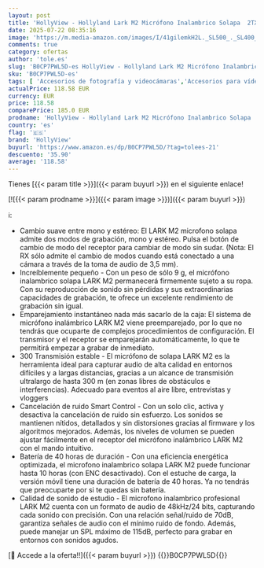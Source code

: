 ```yaml
---
layout: post
title: 'HollyView - Hollyland Lark M2 Micrófono Inalambrico Solapa  2TX+1RX  para Cámara  iPhone  Android  PC  300m  48kHz/24 bit  Hi-Fi Audio  ENC Antirruido  40H  Microfono Inalámbrico para Podcast  Livestream  Vlog'
date: 2025-07-22 08:35:16
image: 'https://m.media-amazon.com/images/I/41gilemkH2L._SL500_._SL400_.jpg'
comments: true
category: ofertas
author: 'tole.es'
slug: 'B0CP7PWL5D-es HollyView - Hollyland Lark M2 Micrófono Inalambrico Solapa...'
sku: 'B0CP7PWL5D-es'
tags: [ 'Accesorios de fotografía y videocámaras','Accesorios para vídeo y videocámaras','Electrónica','Fotografía y videocámaras','Instrumentos musicales','Micrófonos externos para videocámaras','android','hollyview','🇪🇸', ]
actualPrice: 118.58 EUR
currency: EUR
price: 118.58
comparePrice: 185.0 EUR
prodname: 'HollyView - Hollyland Lark M2 Micrófono Inalambrico Solapa  2TX+1RX  para Cámara  iPhone  Android  PC  300m  48kHz/24 bit  Hi-Fi Audio  ENC Antirruido  40H  Microfono Inalámbrico para Podcast  Livestream  Vlog'
country: 'es'
flag: '🇪🇸'
brand: 'HollyView'
buyurl: 'https://www.amazon.es/dp/B0CP7PWL5D/?tag=tolees-21'
descuento: '35.90'
average: '118.58'
---
```


Tienes [{{< param title >}}]({{< param buyurl >}}) en el siguiente enlace!

[![{{< param prodname >}}]({{< param image >}})]({{< param buyurl >}})

ℹ️:

- Cambio suave entre mono y estéreo: El LARK M2 microfono solapa admite dos modos de grabación, mono y estéreo. Pulsa el botón de cambio de modo del receptor para cambiar de modo sin sudar. (Nota: El RX sólo admite el cambio de modos cuando está conectado a una cámara a través de la toma de audio de 3,5 mm).
- Increíblemente pequeño - Con un peso de sólo 9 g, el micrófono inalambrico solapa LARK M2 permanecerá firmemente sujeto a su ropa. Con su reproducción de sonido sin pérdidas y sus extraordinarias capacidades de grabación, te ofrece un excelente rendimiento de grabación sin igual.
- Emparejamiento instantáneo nada más sacarlo de la caja: El sistema de micrófono inalámbrico LARK M2 viene preemparejado, por lo que no tendrás que ocuparte de complejos procedimientos de configuración. El transmisor y el receptor se emparejarán automáticamente, lo que te permitirá empezar a grabar de inmediato.
- 300 Transmisión estable - El micrófono de solapa LARK M2 es la herramienta ideal para capturar audio de alta calidad en entornos difíciles y a largas distancias, gracias a un alcance de transmisión ultralargo de hasta 300 m (en zonas libres de obstáculos e interferencias). Adecuado para eventos al aire libre, entrevistas y vloggers
- Cancelación de ruido Smart Control - Con un solo clic, activa y desactiva la cancelación de ruido sin esfuerzo. Los sonidos se mantienen nítidos, detallados y sin distorsiones gracias al firmware y los algoritmos mejorados. Además, los niveles de volumen se pueden ajustar fácilmente en el receptor del micrófono inalámbrico LARK M2 con el mando intuitivo.
- Batería de 40 horas de duración - Con una eficiencia energética optimizada, el microfono inalambrico solapa LARK M2 puede funcionar hasta 10 horas (con ENC desactivado). Con el estuche de carga, la versión móvil tiene una duración de batería de 40 horas. Ya no tendrás que preocuparte por si te quedas sin batería.
- Calidad de sonido de estudio - El microfono inalambrico profesional LARK M2 cuenta con un formato de audio de 48kHz/24 bits, capturando cada sonido con precisión. Con una relación señal/ruido de 70dB, garantiza señales de audio con el mínimo ruido de fondo. Además, puede manejar un SPL máximo de 115dB, perfecto para grabar en entornos con sonidos agudos.

[🛒 Accede a la oferta!!]({{< param buyurl >}})
{{<world>}}B0CP7PWL5D{{</world>}}
